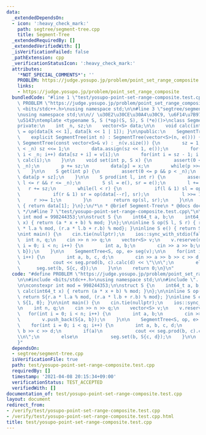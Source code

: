 ```yaml
---
data:
  _extendedDependsOn:
  - icon: ':heavy_check_mark:'
    path: segtree/segment-tree.cpp
    title: Segment-Tree
  _extendedRequiredBy: []
  _extendedVerifiedWith: []
  _isVerificationFailed: false
  _pathExtension: cpp
  _verificationStatusIcon: ':heavy_check_mark:'
  attributes:
    '*NOT_SPECIAL_COMMENTS*': ''
    PROBLEM: https://judge.yosupo.jp/problem/point_set_range_composite
    links:
    - https://judge.yosupo.jp/problem/point_set_range_composite
  bundledCode: "#line 1 \"test/yosupo-point-set-range-composite.test.cpp\"\n#define\
    \ PROBLEM \"https://judge.yosupo.jp/problem/point_set_range_composite\"\n\n#include\
    \ <bits/stdc++.h>\nusing namespace std;\n\n#line 3 \"segtree/segment-tree.cpp\"\
    \nusing namespace std;\n\n// \u30E2\u30CE\u30A4\u30C9, \u6F14\u7B97, \u5358\u4F4D\
    \u5143\ntemplate <typename S, S (*op)(S, S), S (*e)()>\nclass SegmentTree {\n\
    private:\n    int _n, sz;\n    vector<S> data;\n\n    void calc(int k) { data[k]\
    \ = op(data[k << 1], data[k << 1 | 1]); }\n\npublic:\n    SegmentTree() = default;\n\
    \    explicit SegmentTree(int n) : SegmentTree(vector<S>(n, e())) {}\n    explicit\
    \ SegmentTree(const vector<S>& v) : _n(v.size()) {\n        sz = 1;\n        while(sz\
    \ < _n) sz <<= 1;\n        data.assign(sz << 1, e());\n        for(int i = 0;\
    \ i < _n; i++) data[sz + i] = v[i];\n        for(int i = sz - 1; i >= 1; i--)\
    \ calc(i);\n    }\n\n    void set(int p, S x) {\n        assert(0 <= p && p <\
    \ _n);\n        p += sz;\n        data[p] = x;\n        while(p >>= 1) calc(p);\n\
    \    }\n\n    S get(int p) {\n        assert(0 <= p && p < _n);\n        return\
    \ data[p + sz];\n    }\n\n    S prod(int l, int r) {\n        assert(0 <= l &&\
    \ l <= r && r <= _n);\n        S sl = e(), sr = e();\n        l += sz;\n     \
    \   r += sz;\n        while(l < r) {\n            if(l & 1) sl = op(sl, data[l++]);\n\
    \            if(r & 1) sr = op(data[--r], sr);\n            l >>= 1;\n       \
    \     r >>= 1;\n        }\n        return op(sl, sr);\n    }\n\n    S all_prod()\
    \ { return data[1]; }\n};\n/*\n * @brief Segment-Tree\n * @docs docs/segment-tree.md\n\
    \ */\n#line 7 \"test/yosupo-point-set-range-composite.test.cpp\"\n\nconstexpr\
    \ int mod = 998244353;\n\nstruct S {\n    int64_t a, b;\n    int64_t calc(int64_t\
    \ x) { return (a * x + b) % mod; }\n};\n\ninline S op(S l, S r) { return S{r.a\
    \ * l.a % mod, (r.a * l.b + r.b) % mod}; }\ninline S e() { return S{1, 0}; }\n\
    \nint main() {\n    cin.tie(nullptr);\n    ios::sync_with_stdio(false);\n\n  \
    \  int n, q;\n    cin >> n >> q;\n    vector<S> v;\n    v.reserve(n);\n\n    for(int\
    \ i = 0; i < n; i++) {\n        int a, b;\n        cin >> a >> b;\n        v.push_back(S{a,\
    \ b});\n    }\n\n    SegmentTree<S, op, e> seg(v);\n\n    for(int i = 0; i < q;\
    \ i++) {\n        int a, b, c, d;\n        cin >> a >> b >> c >> d;\n        if(a)\n\
    \            cout << seg.prod(b, c).calc(d) << \"\\n\";\n        else\n      \
    \      seg.set(b, S{c, d});\n    }\n\n    return 0;\n}\n"
  code: "#define PROBLEM \"https://judge.yosupo.jp/problem/point_set_range_composite\"\
    \n\n#include <bits/stdc++.h>\nusing namespace std;\n\n#include \"../segtree/segment-tree.cpp\"\
    \n\nconstexpr int mod = 998244353;\n\nstruct S {\n    int64_t a, b;\n    int64_t\
    \ calc(int64_t x) { return (a * x + b) % mod; }\n};\n\ninline S op(S l, S r) {\
    \ return S{r.a * l.a % mod, (r.a * l.b + r.b) % mod}; }\ninline S e() { return\
    \ S{1, 0}; }\n\nint main() {\n    cin.tie(nullptr);\n    ios::sync_with_stdio(false);\n\
    \n    int n, q;\n    cin >> n >> q;\n    vector<S> v;\n    v.reserve(n);\n\n \
    \   for(int i = 0; i < n; i++) {\n        int a, b;\n        cin >> a >> b;\n\
    \        v.push_back(S{a, b});\n    }\n\n    SegmentTree<S, op, e> seg(v);\n\n\
    \    for(int i = 0; i < q; i++) {\n        int a, b, c, d;\n        cin >> a >>\
    \ b >> c >> d;\n        if(a)\n            cout << seg.prod(b, c).calc(d) << \"\
    \\n\";\n        else\n            seg.set(b, S{c, d});\n    }\n\n    return 0;\n\
    }"
  dependsOn:
  - segtree/segment-tree.cpp
  isVerificationFile: true
  path: test/yosupo-point-set-range-composite.test.cpp
  requiredBy: []
  timestamp: '2021-04-08 20:15:34+09:00'
  verificationStatus: TEST_ACCEPTED
  verifiedWith: []
documentation_of: test/yosupo-point-set-range-composite.test.cpp
layout: document
redirect_from:
- /verify/test/yosupo-point-set-range-composite.test.cpp
- /verify/test/yosupo-point-set-range-composite.test.cpp.html
title: test/yosupo-point-set-range-composite.test.cpp
---
```

